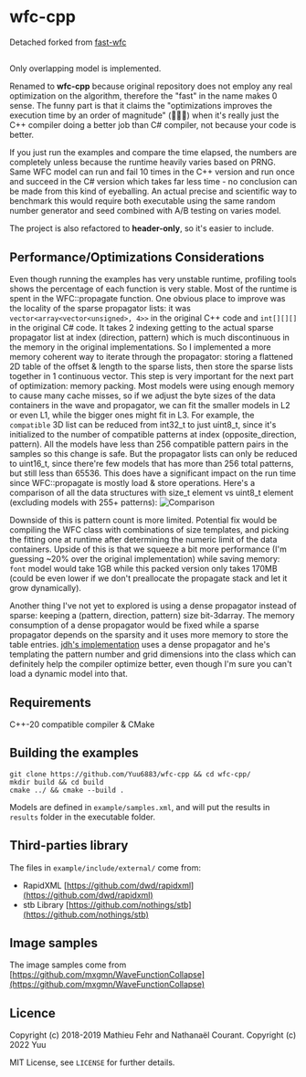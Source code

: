 # wfc-cpp

Detached forked from [fast-wfc](https://github.com/math-fehr/fast-wfc)

##
Only overlapping model is implemented.

Renamed to **wfc-cpp** because original repository does not employ any real optimization on the algorithm, therefore the "fast" in the name makes 0 sense. The funny part is that it claims the "optimizations improves the execution time by an order of magnitude" (🚀🚀🚀) when it's really just the C++ compiler doing a better job than C# compiler, not because your code is better. 

If you just run the examples and compare the time elapsed, the numbers are completely unless because the runtime heavily varies based on PRNG. Same WFC model can run and fail 10 times in the C++ version and run once and succeed in the C# version which takes far less time - no conclusion can be made from this kind of eyeballing. An actual precise and scientific way to benchmark this would require both executable using the same random number generator and seed combined with A/B testing on varies model.

The project is also refactored to **header-only**, so it's easier to include.

## Performance/Optimizations Considerations
Even though running the examples has very unstable runtime, profiling tools shows the percentage of each function is very stable. Most of the runtime is spent in the WFC::propagate function. One obvious place to improve was the locality of the sparse propagator lists: it was `vector<array<vector<unsigned>, 4>>` in the original C++ code and `int[][][]` in the original C# code. It takes 2 indexing getting to the actual sparse propagator list at index (direction, pattern) which is much discontinuous in the memory in the original implementations. So I implemented a more memory coherent way to iterate through the propagator: storing a flattened 2D table of the offset & length to the sparse lists, then store the sparse lists together in 1 continuous vector. This step is very important for the next part of optimization: memory packing. Most models were using enough memory to cause many cache misses, so if we adjust the byte sizes of the data containers in the wave and propagator, we can fit the smaller models in L2 or even L1, while the bigger ones might fit in L3. For example, the `compatible` 3D list can be reduced from int32_t to just uint8_t, since it's initialized to the number of compatible patterns at index (opposite_direction, pattern). All the models have less than 256 compatible pattern pairs in the samples so this change is safe. But the propagator lists can only be reduced to uint16_t, since there're few models that has more than 256 total patterns, but still less than 65536. This does have a significant impact on the run time since WFC::propagate is mostly load & store operations. Here's a comparison of all the data structures with size_t element vs uint8_t element (excluding models with 255+ patterns):
![Comparison](https://user-images.githubusercontent.com/38842891/183143794-b406bceb-8f62-4ec9-92b1-b8babd68b612.jpg)

Downside of this is pattern count is more limited. Potential fix would be compiling the WFC class with combinations of size templates, and picking the fitting one at runtime after determining the numeric limit of the data containers. Upside of this is that we squeeze a bit more performance (I'm guessing ~20% over the original implementation) while saving memory: `font` model would take 1GB while this packed version only takes 170MB (could be even lower if we don't preallocate the propagate stack and let it grow dynamically).

Another thing I've not yet to explored is using a dense propagator instead of sparse: keeping a (pattern, direction, pattern) size bit-3darray. The memory consumption of a dense propagator would be fixed while a sparse propagator depends on the sparsity and it uses more memory to store the table entries. [jdh's implementation](https://youtu.be/TO0Tx3w5abQ?t=661) uses a dense propagator and he's templating the pattern number and grid dimensions into the class which can definitely help the compiler optimize better, even though I'm sure you can't load a dynamic model into that.
 
## Requirements

C++-20 compatible compiler & CMake

## Building the examples

```
git clone https://github.com/Yuu6883/wfc-cpp && cd wfc-cpp/
mkdir build && cd build
cmake ../ && cmake --build .
```

Models are defined in `example/samples.xml`, and will put the results in `results` folder in the executable folder.

## Third-parties library

The files in `example/include/external/` come from:

-   RapidXML [https://github.com/dwd/rapidxml](https://github.com/dwd/rapidxml)
-   stb Library [https://github.com/nothings/stb](https://github.com/nothings/stb)

## Image samples

The image samples come from [https://github.com/mxgmn/WaveFunctionCollapse](https://github.com/mxgmn/WaveFunctionCollapse)

## Licence

Copyright (c) 2018-2019 Mathieu Fehr and Nathanaël Courant.
Copyright (c) 2022 Yuu

MIT License, see `LICENSE` for further details.
